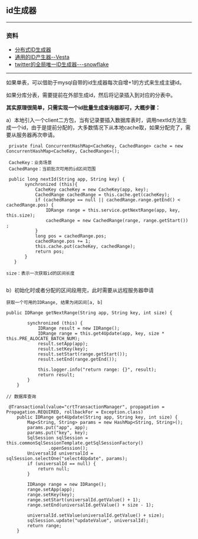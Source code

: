 ## id生成器

---

### 资料

* [分布式ID生成器](https://mp.weixin.qq.com/s/qO84jWhQ5O2mPafsHrh2bA)
* [通用的ID产生器--Vesta](https://gitee.com/robertleepeak/vesta-id-generator)
* [twitter的全局唯一ID生成器---snowflake](https://github.com/twitter/snowflake)

---
如果单表，可以借助于mysql自带的id生成器每次自增+1的方式来生成主键id。

如果分库分表，需要提前在外部生成id，然后将记录插入到对应的分表中。


**其实原理很简单，只需实现一个id批量生成查询器即可，大概步骤：**

a）本地引入一个client二方包，当有记录要插入数据库表时，调用nextId方法生成一个id，由于是提前分配的，大多数情况下从本地cache取，如果分配完了，需要从服务器再次申请。


```
 private final ConcurrentHashMap<CacheKey, CachedRange> cache = new ConcurrentHashMap<CacheKey, CachedRange>();
 
 CacheKey：业务场景
 CachedRange：当前批次可用的id区间范围
 ```
 
 ```
  public long nextId(String app, String key) {
        synchronized (this){
            CacheKey cacheKey = new CacheKey(app, key);
            CachedRange cachedRange = this.cache.get(cacheKey);
            if (cachedRange == null || cachedRange.range.getEnd() < cachedRange.pos) {
                IDRange range = this.service.getNextRange(app, key, this.size);
                cachedRange = new CachedRange(range, range.getStart()) ;
            }
            long pos = cachedRange.pos;
            cachedRange.pos += 1;
            this.cache.put(cacheKey, cachedRange);
            return pos;
        }
    }
    
size：表示一次获取id的区间长度
    
```

b）初始化时或者分配的区间段用完，此时需要从远程服务器申请


```
获取一个可用的IDRange, 结果为闭区间[a, b]

public IDRange getNextRange(String app, String key, int size) {

        synchronized (this) {
            IDRange result = new IDRange();
            IDRange range = this.get4Update(app, key, size * this.PRE_ALOCATE_BATCH_NUM);
            result.setApp(app);
            result.setKey(key);
            result.setStart(range.getStart());
            result.setEnd(range.getEnd());

            this.logger.info("return range: {}", result);
            return result;
        }
    }
```

```
// 数据库查询

 @Transactional(value="crtTransactionManager", propagation = Propagation.REQUIRED, rollbackFor = Exception.class)
    public IDRange get4Update(String app, String key, int size) {
        Map<String, String> params = new HashMap<String, String>();
        params.put("app", app);
        params.put("key", key);
        SqlSession sqlSession = this.commonSqlSessionTemplate.getSqlSessionFactory()
                .openSession();
        UniversalId universalId = sqlSession.selectOne("select4Update", params);
        if (universalId == null) {
            return null;
        }

        IDRange range = new IDRange();
        range.setApp(app);
        range.setKey(key);
        range.setStart(universalId.getValue() + 1);
        range.setEnd(universalId.getValue() + size - 1);

        universalId.setValue(universalId.getValue() + size);
        sqlSession.update("updateValue", universalId);
        return range;
    }
```

